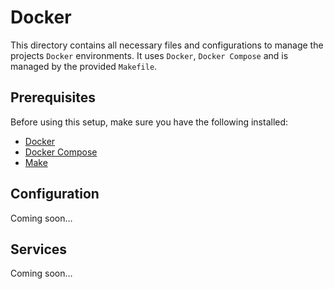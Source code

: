 # Docker

This directory contains all necessary files and configurations to manage the projects `Docker` environments.
It uses `Docker`, `Docker Compose` and is managed by the provided `Makefile`.

## Prerequisites

Before using this setup, make sure you have the following installed:

* [Docker](https://www.docker.com/)
* [Docker Compose](https://docs.docker.com/compose/)
* [Make](https://makefiletutorial.com/)

## Configuration

Coming soon...

## Services

Coming soon...
